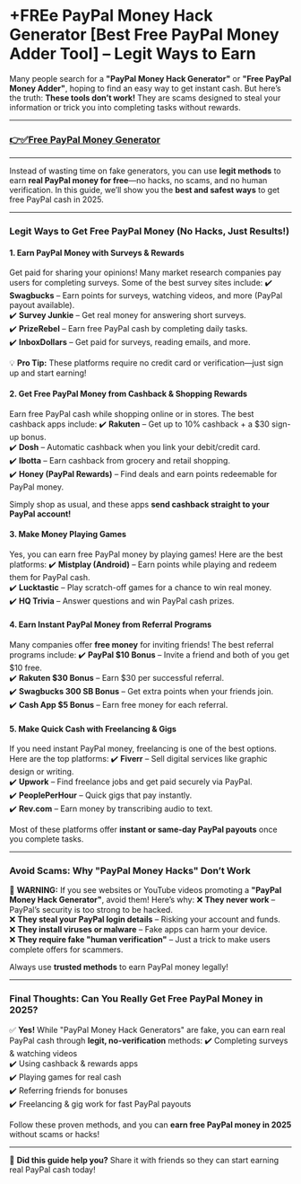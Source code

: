 # **+FREe PayPal Money Hack Generator [Best Free PayPal Money Adder Tool] – Legit Ways to Earn**

Many people search for a **"PayPal Money Hack Generator"** or **"Free PayPal Money Adder"**, hoping to find an easy way to get instant cash. But here’s the truth: **These tools don’t work!** They are scams designed to steal your information or trick you into completing tasks without rewards.

---
### [👉✅Free PayPal Money Generator](https://9990.site/money-adder)
---
Instead of wasting time on fake generators, you can use **legit methods** to earn **real PayPal money for free**—no hacks, no scams, and no human verification. In this guide, we’ll show you the **best and safest ways** to get free PayPal cash in 2025.

---

### **Legit Ways to Get Free PayPal Money (No Hacks, Just Results!)**

#### **1. Earn PayPal Money with Surveys & Rewards**
Get paid for sharing your opinions! Many market research companies pay users for completing surveys. Some of the best survey sites include:
✔️ **Swagbucks** – Earn points for surveys, watching videos, and more (PayPal payout available).  
✔️ **Survey Junkie** – Get real money for answering short surveys.  
✔️ **PrizeRebel** – Earn free PayPal cash by completing daily tasks.  
✔️ **InboxDollars** – Get paid for surveys, reading emails, and more.

💡 **Pro Tip:** These platforms require no credit card or verification—just sign up and start earning!

#### **2. Get Free PayPal Money from Cashback & Shopping Rewards**
Earn free PayPal cash while shopping online or in stores. The best cashback apps include:
✔️ **Rakuten** – Get up to 10% cashback + a $30 sign-up bonus.  
✔️ **Dosh** – Automatic cashback when you link your debit/credit card.  
✔️ **Ibotta** – Earn cashback from grocery and retail shopping.  
✔️ **Honey (PayPal Rewards)** – Find deals and earn points redeemable for PayPal money.  

Simply shop as usual, and these apps **send cashback straight to your PayPal account!**

#### **3. Make Money Playing Games**
Yes, you can earn free PayPal money by playing games! Here are the best platforms:
✔️ **Mistplay (Android)** – Earn points while playing and redeem them for PayPal cash.  
✔️ **Lucktastic** – Play scratch-off games for a chance to win real money.  
✔️ **HQ Trivia** – Answer questions and win PayPal cash prizes.  

#### **4. Earn Instant PayPal Money from Referral Programs**
Many companies offer **free money** for inviting friends! The best referral programs include:
✔️ **PayPal $10 Bonus** – Invite a friend and both of you get $10 free.  
✔️ **Rakuten $30 Bonus** – Earn $30 per successful referral.  
✔️ **Swagbucks 300 SB Bonus** – Get extra points when your friends join.  
✔️ **Cash App $5 Bonus** – Earn free money for each referral.  

#### **5. Make Quick Cash with Freelancing & Gigs**
If you need instant PayPal money, freelancing is one of the best options. Here are the top platforms:
✔️ **Fiverr** – Sell digital services like graphic design or writing.  
✔️ **Upwork** – Find freelance jobs and get paid securely via PayPal.  
✔️ **PeoplePerHour** – Quick gigs that pay instantly.  
✔️ **Rev.com** – Earn money by transcribing audio to text.  

Most of these platforms offer **instant or same-day PayPal payouts** once you complete tasks.

---

### **Avoid Scams: Why "PayPal Money Hacks" Don’t Work**
🚨 **WARNING:** If you see websites or YouTube videos promoting a **"PayPal Money Hack Generator"**, avoid them! Here’s why:
❌ **They never work** – PayPal’s security is too strong to be hacked.  
❌ **They steal your PayPal login details** – Risking your account and funds.  
❌ **They install viruses or malware** – Fake apps can harm your device.  
❌ **They require fake "human verification"** – Just a trick to make users complete offers for scammers.

Always use **trusted methods** to earn PayPal money legally!

---

### **Final Thoughts: Can You Really Get Free PayPal Money in 2025?**

✅ **Yes!** While "PayPal Money Hack Generators" are fake, you can earn real PayPal cash through **legit, no-verification** methods:
✔️ Completing surveys & watching videos  
✔️ Using cashback & rewards apps  
✔️ Playing games for real cash  
✔️ Referring friends for bonuses  
✔️ Freelancing & gig work for fast PayPal payouts  

Follow these proven methods, and you can **earn free PayPal money in 2025** without scams or hacks!

---

📢 **Did this guide help you?** Share it with friends so they can start earning real PayPal cash today!

